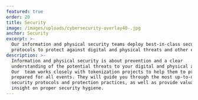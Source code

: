 ```yaml
---
featured: true
order: 20
title: Security
image: /images/uploads/cybersecurity-overlay40-.jpg
anchor: Security
excerpt: >-
  Our information and physical security teams deploy best-in-class security
  protocols to protect against digital and physical threats and other exploits.
description: >-
  Information and physical security is about prevention and a clear
  understanding of the potential threats to your digital and physical assets.
  Our  team works closely with tokenization projects to help them to properly
  prepared for all events. They will guide you through the most up-to-date
  security protocols and protection practices, as well as provide valuable
  insight on proper security hygiene.
---
```



